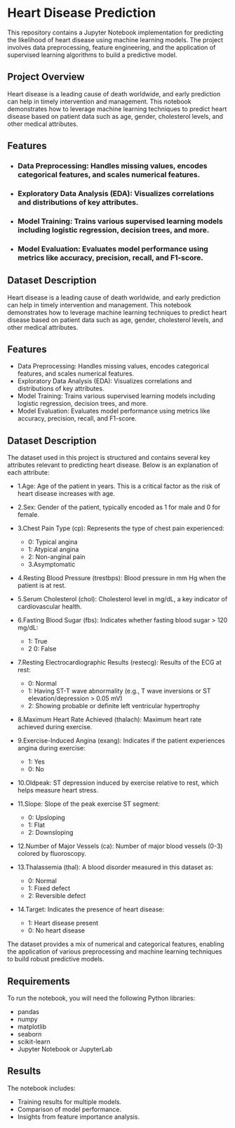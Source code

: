 # Heart Disease Prediction
 This repository contains a Jupyter Notebook implementation for predicting the likelihood of heart disease using machine learning models. The project involves data preprocessing, feature engineering, and the application of supervised learning algorithms to build a predictive model.
 ## Project Overview
  Heart disease is a leading cause of death worldwide, and early prediction can help in timely intervention and management. This notebook demonstrates how to leverage machine learning techniques to predict heart disease based on patient data such as age, gender, cholesterol levels, and other medical attributes.
 ## Features
  * ### Data Preprocessing: Handles missing values, encodes categorical features, and scales numerical features.
  * ### Exploratory Data Analysis (EDA): Visualizes correlations and distributions of key attributes.
  * ### Model Training: Trains various supervised learning models including logistic regression, decision trees, and more.
  * ### Model Evaluation: Evaluates model performance using metrics like accuracy, precision, recall, and F1-score.

## Dataset Description 
 Heart disease is a leading cause of death worldwide, and early prediction can help in timely intervention and management. This notebook demonstrates how to leverage machine learning techniques to predict heart disease based on patient data such as age, gender, cholesterol levels, and other medical attributes.
 ## Features
  * Data Preprocessing: Handles missing values, encodes categorical features, and scales numerical features.
  * Exploratory Data Analysis (EDA): Visualizes correlations and distributions of key attributes.
  * Model Training: Trains various supervised learning models including logistic regression, decision trees, and more.
  * Model Evaluation: Evaluates model performance using metrics like accuracy, precision, recall, and F1-score.

## Dataset Description
The dataset used in this project is structured and contains several key attributes relevant to predicting heart disease. Below is an explanation of each attribute:

* 1.Age: Age of the patient in years. This is a critical factor as the risk of heart disease increases with age.

* 2.Sex: Gender of the patient, typically encoded as 1 for male and 0 for female.

* 3.Chest Pain Type (cp): Represents the type of chest pain experienced:
   * 0: Typical angina
   * 1: Atypical angina
   * 2: Non-anginal pain
   * 3.Asymptomatic

* 4.Resting Blood Pressure (trestbps): Blood pressure in mm Hg when the patient is at rest.

* 5.Serum Cholesterol (chol): Cholesterol level in mg/dL, a key indicator of cardiovascular health.

* 6.Fasting Blood Sugar (fbs): Indicates whether fasting blood sugar > 120 mg/dL:
   * 1: True
   * 2 0: False

* 7.Resting Electrocardiographic Results (restecg): Results of the ECG at rest:
   * 0: Normal
   * 1: Having ST-T wave abnormality (e.g., T wave inversions or ST elevation/depression > 0.05 mV)
   * 2: Showing probable or definite left ventricular hypertrophy

* 8.Maximum Heart Rate Achieved (thalach): Maximum heart rate achieved during exercise.

* 9.Exercise-Induced Angina (exang): Indicates if the patient experiences angina during exercise:
   * 1: Yes
   * 0: No

* 10.Oldpeak: ST depression induced by exercise relative to rest, which helps measure heart stress.

* 11.Slope: Slope of the peak exercise ST segment:
    * 0: Upsloping
    * 1: Flat
    * 2: Downsloping

* 12.Number of Major Vessels (ca): Number of major blood vessels (0-3) colored by fluoroscopy.

* 13.Thalassemia (thal): A blood disorder measured in this dataset as:
   * 0: Normal
   * 1: Fixed defect
   * 2: Reversible defect

* 14.Target: Indicates the presence of heart disease:
    * 1: Heart disease present
    * 0: No heart disease

The dataset provides a mix of numerical and categorical features, enabling the application of various preprocessing and machine learning techniques to build robust predictive models.
## Requirements

To run the notebook, you will need the following Python libraries:
 * pandas
 * numpy
 * matplotlib
 * seaborn
 * scikit-learn
 * Jupyter Notebook or JupyterLab
## Results
The notebook includes:

 * Training results for multiple models.
 * Comparison of model performance.
 * Insights from feature importance analysis.
